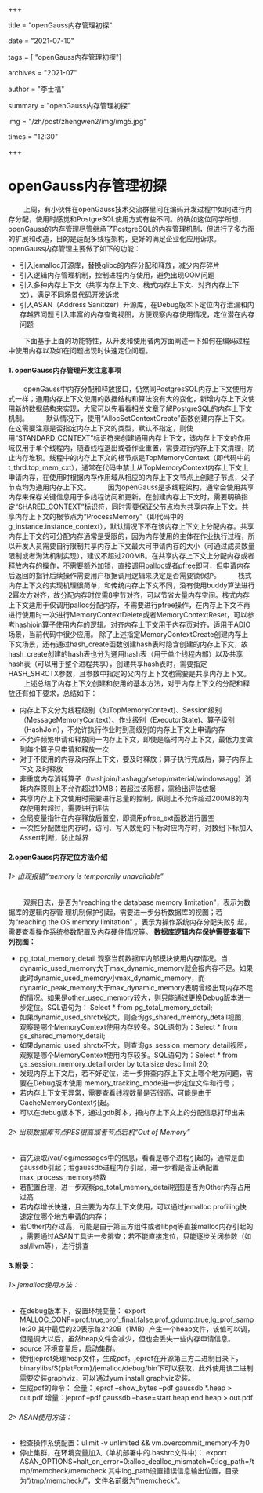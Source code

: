 ﻿+++

title = "openGauss内存管理初探" 

date = "2021-07-10" 

tags = [ "openGauss内存管理初探"] 

archives = "2021-07" 

author = "李士福" 

summary = "openGauss内存管理初探"

img = "/zh/post/zhengwen2/img/img5.jpg" 

times = "12:30"

+++

# openGauss内存管理初探<a name="ZH-CN_TOPIC_0000001085018737"></a> 

&nbsp;&nbsp;&nbsp;&nbsp;&nbsp;&nbsp;&nbsp;&nbsp;上周，有小伙伴在openGauss技术交流群里问在编码开发过程中如何进行内存分配，使用时感觉和PostgreSQL使用方式有些不同。的确如这位同学所想，openGauss的内存管理尽管继承了PostgreSQL的内存管理机制，但进行了多方面的扩展和改造，目的是适配多线程架构，更好的满足企业化应用诉求。openGauss内存管理主要做了如下的功能：

 - 引入jemalloc开源库，替换glibc的内存分配和释放，减少内存碎片 
 - 引入逻辑内存管理机制，控制进程内存使用，避免出现OOM问题
 - 引入多种内存上下文（共享内存上下文、栈式内存上下文、对齐内存上下文），满足不同场景代码开发诉求 
 - 引入ASAN（Address Sanitizer）开源库，在Debug版本下定位内存泄漏和内存越界问题 
   引入丰富的内存查询视图，方便观察内存使用情况，定位潜在内存问题

&nbsp;&nbsp;&nbsp;&nbsp;&nbsp;&nbsp;&nbsp;&nbsp;下面基于上面的功能特性，从开发和使用者两方面阐述一下如何在编码过程中使用内存以及如在问题出现时快速定位问题。

#### 1. openGauss内存管理开发注意事项

&nbsp;&nbsp;&nbsp;&nbsp;&nbsp;&nbsp;&nbsp;&nbsp;openGauss中内存分配和释放接口，仍然同PostgresSQL内存上下文使用方式一样；通用内存上下文使用的数据结构和算法没有大的变化，新增内存上下文使用新的数据结构来实现，大家可以先看看相关文章了解PostgreSQL的内存上下文机制。
&nbsp;&nbsp;&nbsp;&nbsp;&nbsp;&nbsp;&nbsp;&nbsp;默认情况下，使用“AllocSetContextCreate”函数创建内存上下文。在这需要注意是否指定内存上下文的类型，默认不指定，则使用“STANDARD_CONTEXT”标识符来创建通用内存上下文，该内存上下文的作用域仅用于单个线程内，随着线程退出或者作业重置，需要进行内存上下文清理，防止内存堆积。线程中的内存上下文的根节点是TopMemoryContext（即代码中的t_thrd.top_mem_cxt），通常在代码中禁止从TopMemoryContext内存上下文上申请内存，在使用时根据内存作用域从相应的内存上下文节点上创建子节点，父子节点均为通用内存上下文。
&nbsp;&nbsp;&nbsp;&nbsp;&nbsp;&nbsp;&nbsp;&nbsp;因为openGauss是多线程架构，通常会使用共享内存来保存关键信息用于多线程访问和更新。在创建内存上下文时，需要明确指定“SHARED_CONTEXT”标识符，同时需要保证父节点均为共享内存上下文。共享内存上下文的根节点为“ProcessMemory”（即代码中的g_instance.instance_context），默认情况下不在该内存上下文上分配内存。共享内存上下文的可分配内存通常是受限的，因为内存使用的主体在作业执行过程，所以开发人员需要自行限制共享内存上下文最大可申请内存的大小（可通过成员数量限制或者淘汰机制实现），建议不超过200MB。在共享内存上下文上分配内存或者释放内存的操作，不需要额外加锁，直接调用palloc或者pfree即可，但申请内存后返回的指针后续操作需要用户根据调用逻辑来决定是否需要锁保护。
&nbsp;&nbsp;&nbsp;&nbsp;&nbsp;&nbsp;&nbsp;&nbsp;栈式内存上下文的实现机理很简单，和传统内存上下文不同，没有使用buddy算法进行2幂次方对齐，故分配内存时仅需8字节对齐，可以节省大量内存空间。栈式内存上下文适用于仅调用palloc分配内存，不需要进行pfree操作，在内存上下文不再进行使用时一次进行MemoryContextDelete或者MemoryContextReset，可以参考hashjoin算子使用内存的逻辑。对齐内存上下文用于内存页对齐，适用于ADIO场景，当前代码中很少应用。
除了上述指定MemoryContextCreate创建内存上下文场景，还有通过hash_create函数创建hash表时隐含创建的内存上下文，故hash_create创建的hash表也分为通用hash表（用于单个线程内部）以及共享hash表（可以用于整个进程共享），创建共享hash表时，需要指定HASH_SHRCTX参数，且参数中指定的父内存上下文也需要是共享内存上下文。
&nbsp;&nbsp;&nbsp;&nbsp;&nbsp;&nbsp;&nbsp;&nbsp;上述总结了内存上下文创建和使用的基本方法，对于内存上下文的分配和释放还有如下要求，总结如下：

 - 内存上下文分为线程级别（如TopMemoryContext)、Session级别（MessageMemoryContext）、作业级别（ExecutorState)、算子级别（HashJoin），不允许执行作业时到高级别的内存上下文上申请内存
 - 不允许频繁申请和释放同一内存上下文，即使是临时内存上下文，最低力度做到每个算子只申请和释放一次
 - 对于不使用的内存及内存上下文，要及时释放；算子执行完成后，算子内存上下文 及时释放
 - 非重度内存消耗算子（hashjoin/hashagg/setop/material/windowsagg）消耗内存原则上不允许超过10MB；若超过该限额，需给出评估依据
 - 共享内存上下文使用时需要进行总量的控制，原则上不允许超过200MB的内存使用若超过，需要进行评估
 - 全局变量指针在内存释放后置空，即调用pfree_ext函数进行置空 
 - 一次性分配数组内存时，访问、写入数组的下标对应内存时，对数组下标加入Assert判断，防止越界

#### 2.openGauss内存定位方法介绍

###### 1> 出现报错“memory is temporarily unavailable”
&nbsp;&nbsp;&nbsp;&nbsp;&nbsp;&nbsp;&nbsp;&nbsp;观察日志，是否为“reaching the database memory limitation”，表示为数据库的逻辑内存管 理机制保护引起，需要进一步分析数据库的视图；若为“reaching the OS memory limitation” ，表示为操作系统内存分配失败引起，需要查看操作系统参数配置及内存硬件情况等。
**数据库逻辑内存保护需要查看下列视图：**
- pg_total_memory_detail 观察当前数据库内部模块使用内存情况。当dynamic_used_memory大于max_dynamic_memory就会报内存不足。如果此时dynamic_used_memory小max_dynamic_memory，而dynamic_peak_memory大于max_dynamic_memory表明曾经出现内存不足的情况。如果是other_used_memory较大，则只能通过更换Debug版本进一步定位。SQL语句为： Select * from pg_total_memory_detail;
- 如果dynamic_used_shrctx较大，则查询gs_shared_memory_detail视图，观察是哪个MemoryContext使用内存较多。SQL语句为：Select * from gs_shared_memory_detail;
- 如果dynamic_used_shrctx不大，则查询gs_session_memory_detail视图，观察是哪个MemoryContext使用内存较多。SQL语句为：Select * from gs_session_memory_detail order by totalsize desc limit 20;
- 发现内存上下文后，若不好定位，进一步排查内存上下文上哪个地方问题，需要在Debug版本使用 memory_tracking_mode进一步定位文件和行号；
- 若内存上下文无异常，需要查看线程数量是否很高，可能是由于CacheMemoryContext引起。
- 可以在debug版本下，通过gdb脚本，把内存上下文上的分配信息打印出来

###### 2> 出现数据库节点RES很高或者节点宕机“Out of Memory”
- 首先读取/var/log/messages中的信息，看看是哪个进程引起的，通常是由 gaussdb引起；若gaussdb进程内存引起，进一步看是否正确配置 max_process_memory参数
- 若配置合理，进一步观察pg_total_memory_detail视图是否为Other内存占用 过高
- 若内存增长快速，且主要为内存上下文使用，可以通过jemalloc profiling快 速定位哪个地方申请的内存；
- 若Other内存过高，可能是由于第三方组件或者libpq等直接malloc内存引起的 ，需要通过ASAN工具进一步排查；若不能直接定位，只能逐步关闭参数（如 ssl/llvm等），进行排查
#### 3.附录：
###### 1> jemalloc使用方法：
- 在debug版本下，设置环境变量：
export MALLOC_CONF=prof:true,prof_final:false,prof_gdump:true,lg_prof_sample:20
其中最后的20表示每2^20B（1MB）产生一个heap文件，该值可以调，但是调大以后，虽然heap文件会减少，但也会丢失一些内存申请信息。
- source 环境变量后，启动集群。
- 使用jeprof处理heap文件，生成pdf。jeprof在开源第三方二进制目录下，binarylibs/${platForm}/jemalloc/debug/bin下可以获取，此外使用该二进制需要安装graphviz，可以通过yum install graphviz安装。
- 生成pdf的命令：
全量：jeprof –show_bytes –pdf gaussdb *.heap > out.pdf
增量：jeprof –pdf gaussdb –base=start.heap end.heap > out.pdf
###### 2> ASAN使用方法：
- 检查操作系统配置：ulimit -v unlimited && vm.overcommit_memory不为0
- 停止集群，在环境变量加入（单机部署中的.bashrc文件中)： export ASAN_OPTIONS=halt_on_error=0:alloc_dealloc_mismatch=0:log_path=/tmp/memcheck/memcheck 其中log_path设置错误信息输出位置，目录为“/tmp/memcheck/”，文件名前缀为“memcheck”。
